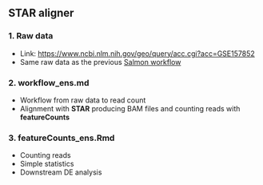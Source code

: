 ## STAR aligner 

### 1. Raw data
- Link: https://www.ncbi.nlm.nih.gov/geo/query/acc.cgi?acc=GSE157852
- Same raw data as the previous [Salmon workflow](https://github.com/Mira0507/salmon_test)

### 2. workflow_ens.md
- Workflow from raw data to read count 
- Alignment with **STAR** producing BAM files and counting reads with **featureCounts** 

### 3. featureCounts_ens.Rmd 
- Counting reads 
- Simple statistics 
- Downstream DE analysis
